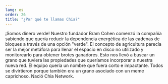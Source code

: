 ```yaml
---
lang: es
order: 26
title: "¿Por qué te llamas Chia?"
---
```


¡Somos dinero verde! Nuestro fundador Bram Cohen comenzó la compañía sabiendo que quería reducir la dependencia energética de las cadenas de bloques a través de una opción "verde". El concepto de agricultura parecía ser la mejor metáfora para llenar el espacio en disco no utilizado y monitorearlo para obtener brotes ganadores. Esto nos llevó a buscar un grano que tuviera las propiedades que queríamos incorporar a nuestra nueva red. El equipo quería un nombre que fuera corto e impactante. Todos se divirtieron porque también era un grano asociado con un meme caprichoso. Nació Chia Network.
